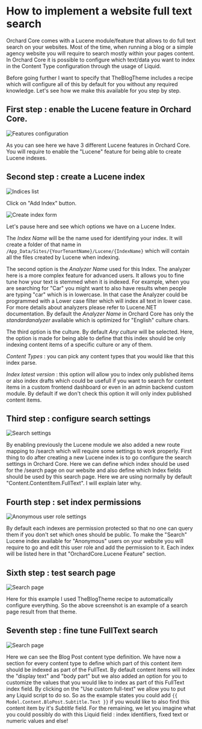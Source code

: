 # How to implement a website full text search

Orchard Core comes with a Lucene module/feature that allows to do full text search on your websites.
Most of the time, when running a blog or a simple agency website you will require to search mostly within your pages content. In Orchard Core it is possible to configure which text/data you want to index in the Content Type configuration through the usage of Liquid. 

Before going further I want to specify that TheBlogTheme includes a recipe which will configure all of this by default for you without any required knowledge. Let's see how we make this available for you step by step.

## First step : enable the Lucene feature in Orchard Core.

![Features configuration](images/1.jpg)

As you can see here we have 3 different Lucene features in Orchard Core.
You will require to enable the "Lucene" feature for being able to create Lucene indexes.

## Second step : create a Lucene index

![Indices list](images/2.jpg)

Click on "Add Index" button.

![Create index form](images/3.jpg)

Let's pause here and see which options we have on a Lucene Index.

The *Index Name* will be the name used for identifying your index. It will create a folder of that name in `/App_Data/Sites/{YourTenantName}/Lucene/{IndexName}` which will contain all the files created by Lucene when indexing. 

The second option is the *Analyzer Name* used for this Index. The analyzer here is a more complex feature for advanced users. It allows you to fine tune how your text is stemmed when it is indexed. For example, when you are searching for "Car" you might want to also have results when people are typing "car" which is in lowercase. In that case the Analyzer could be programmed with a Lower case filter which will index all text in lower case. For more details about analyzers please refer to Lucene.NET documentation. By default the *Analyzer Name* in Orchard Core has only the *standardanalyzer* available which is optimized for "English" culture chars.

The third option is the culture. By default *Any culture* will be selected. Here, the option is made for being able to define that this index should be only indexing content items of a specific culture or any of them.

*Content Types* : you can pick any content types that you would like that this index parse.

*Index latest version* : this option will allow you to index only published items or also index drafts which could be usefull if you want to search for content items in a custom frontend dashboard or even in an admin backend custom module. By default if we don't check this option it will only index published content items.

## Third step : configure search settings

![Search settings](images/4.jpg)

By enabling previously the Lucene module we also added a new route mapping to /search which will require some settings to work properly. First thing to do after creating a new Lucene index is to go configure the search settings in Orchard Core. Here we can define which index should be used for the /search page on our website and also define which Index fields should be used by this search page. Here we are using normally by default "Content.ContentItem.FullText". I will explain later why.

## Fourth step : set index permissions

![Anonymous user role settings](images/5.jpg)

By default each indexes are permission protected so that no one can query them if you don't set which ones should be public. To make the "Search" Lucene index available for "Anonymous" users on your website you will require to go and edit this user role and add the permission to it. Each index will be listed here in that "OrchardCore.Lucene Feature" section.

## Sixth step : test search page

![Search page](images/6.jpg)

Here for this example I used TheBlogTheme recipe to automatically configure everything. So the above screenshot is an example of a search page result from that theme.

## Seventh step : fine tune FullText search

![Search page](images/7.jpg)

Here we can see the Blog Post content type definition. We have now a section for every content type to define which part of this content item should be indexed as part of the FullText. By default content items will index the "display text" and "body part" but we also added an option for you to customize the values that you would like to index as part of this FullText index field. By clicking on the "Use custom full-text" we allow you to put any Liquid script to do so. So as the example states you could add `{{ Model.Content.BloPost.Subtitle.Text }}` if you would like to also find this content item by it's *Subtitle* field. For the remaining, we let you imagine what you could possibly do with this Liquid field : index identifiers, fixed text or numeric values and else!